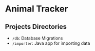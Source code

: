 # Animal Tracker

## Projects Directories
- `/db`: Database Migrations
- `/importer`: Java app for importing data
